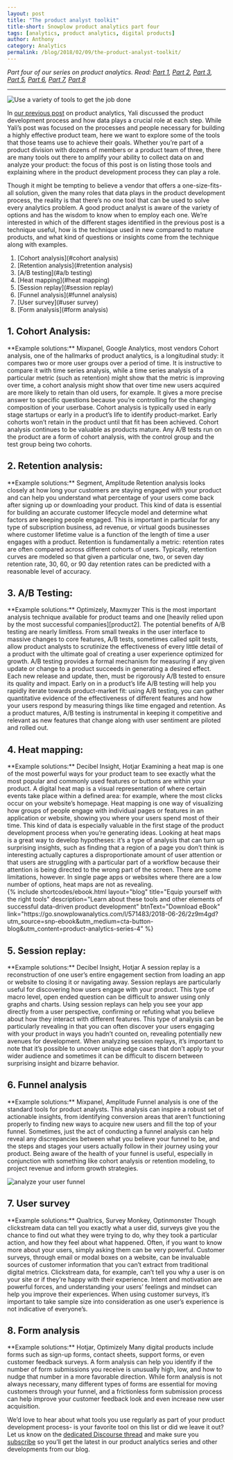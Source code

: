 ```yaml
---
layout: post
title: "The product analyst toolkit"
title-short: Snowplow product analytics part four
tags: [analytics, product analytics, digital products]
author: Anthony
category: Analytics
permalink: /blog/2018/02/09/the-product-analyst-toolkit/
---
```


*Part four of our series on product analytics. Read: [Part 1][product1], [Part 2][product2], [Part 3][product3], [Part 5][product5], [Part 6][product6], [Part 7][product7], [Part 8][product8]*

---

![Use a variety of tools to get the job done][tools]


In [our previous post][product3] on product analytics, Yali discussed the product development process and how data plays a crucial role at each step. While Yali’s post was focused on the processes and people necessary for building a highly effective product team, here we want to explore some of the tools that those teams use to achieve their goals. Whether you’re part of a product division with dozens of members or a product team of three, there are many tools out there to amplify your ability to collect data on and analyze your product: the focus of this post is on listing those tools and explaining where in the product development process they can play a role.

Though it might be tempting to believe a vendor that offers a one-size-fits-all solution, given the many roles that data plays in the product development process, the reality is that there’s no one tool that can be used to solve every analytics problem. A good product analyst is aware of the variety of options and has the wisdom to know when to employ each one. We’re interested in which of the different stages identified in the previous post is a technique useful, how is the technique used in new compared to mature products, and what kind of questions or insights come from the technique along with examples.

1. [Cohort analysis](#cohort analysis)
2. [Retention analysis](#retention analysis)
3. [A/B testing](#a/b testing)
4. [Heat mapping](#heat mapping)
5. [Session replay](#session replay)
6. [Funnel analysis](#funnel analysis)
7. [User survey](#user survey)
8. [Form analysis](#form analysis)

<h2 id="cohort analysis">1. Cohort Analysis:</h2>
**Example solutions:** Mixpanel, Google Analytics, most vendors  
Cohort analysis, one of the hallmarks of product analytics, is a longitudinal study: it compares two or more user groups over a period of time. It is instructive to compare it with time series analysis, while a time series analysis of a particular metric (such as retention) might show that the metric is improving over time, a cohort analysis might show that over time new users acquired are more likely to retain than old users, for example. It gives a more precise answer to specific questions because you’re controlling for the changing composition of your userbase. Cohort analysis is typically used in early stage startups or early in a product’s life to identify product-market. Early cohorts won’t retain in the product until that fit has been achieved. Cohort analysis continues to be valuable as products mature. Any A/B tests run on the product are a form of cohort analysis, with the control group and the test group being two cohorts.


<h2 id="retention analysis">2. Retention analysis:</h2>
**Example solutions:** Segment, Amplitude  
Retention analysis looks closely at how long your customers are staying engaged with your product and can help you understand what percentage of your users come back after signing up or downloading your product. This kind of data is essential for building an accurate customer lifecycle model and determine what factors are keeping people engaged. This is important in particular for any type of subscription business, ad revenue, or virtual goods businesses where customer lifetime value is a function of the length of time a user engages with a product. Retention is fundamentally a metric: retention rates are often compared across different cohorts of users. Typically, retention curves are modeled so that given a particular one, two, or seven day retention rate, 30, 60, or 90 day retention rates can be predicted with a reasonable level of accuracy.


<h2 id="a/b testing">3. A/B Testing:</h2>
**Example solutions:** Optimizely, Maxmyzer  
This is the most important analysis technique available for product teams and one [heavily relied upon by the most successful companies][product2]. The potential benefits of A/B testing are nearly limitless. From small tweaks in the user interface to massive changes to core features, A/B tests, sometimes called split tests, allow product analysts to scrutinize the effectiveness of every little detail of a product with the ultimate goal of creating a user experience optimized for growth. A/B testing provides a formal mechanism for measuring if any given update or change to a product succeeds in generating a desired effect. Each new release and update, then, must be rigorously A/B tested to ensure its quality and impact. Early on in a product’s life A/B testing will help you rapidly iterate towards product-market fit: using A/B testing, you can gather quantitative evidence of the effectiveness of different features and how your users respond by measuring things like time engaged and retention. As a product matures, A/B testing is instrumental in keeping it competitive and relevant as new features that change along with user sentiment are piloted and rolled out.


<h2 id="heat mapping">4. Heat mapping:</h2>
**Example solutions:** Decibel Insight, Hotjar  
Examining a heat map is one of the most powerful ways for your product team to see exactly what the most popular and commonly used features or buttons are within your product. A digital heat map is a visual representation of where certain events take place within a defined area: for example, where the most clicks occur on your website’s homepage. Heat mapping is one way of visualizing how groups of people engage with individual pages or features in an application or website, showing you where your users spend most of their time. This kind of data is especially valuable in the first stage of the product development process when you’re generating ideas. Looking at heat maps is a great way to develop hypotheses: it’s a type of analysis that can turn up surprising insights, such as finding that a region of a page you don’t think is interesting actually captures a disproportionate amount of user attention or that users are struggling with a particular part of a workflow because their attention is being directed to the wrong part of the screen. There are some limitations, however. In single page apps or websites where there are a low number of options, heat maps are not as revealing.



<br>
{% include shortcodes/ebook.html layout="blog" title="Equip yourself with the right tools" description="Learn about these tools and other elements of successful data-driven product development" btnText="Download eBook" link="https://go.snowplowanalytics.com/l/571483/2018-06-26/2z9m4gd?utm_source=snp-ebook&utm_medium=cta-button-blog&utm_content=product-analytics-series-4" %}



<h2 id="session replay">5. Session replay:</h2>
**Example solutions:** Decibel Insight, Hotjar  
A session replay is a reconstruction of one user’s entire engagement section from loading an app or website to closing it or navigating away. Session replays are particularly useful for discovering how users engage with your product. This type of macro level, open ended question can be difficult to answer using only graphs and charts. Using session replays can help you see your app directly from a user perspective, confirming or refuting what you believe about how they interact with different features. This type of analysis can be particularly revealing in that you can often discover your users engaging with your product in ways you hadn’t counted on, revealing potentially new avenues for development. When analyzing session replays, it’s important to note that it’s possible to uncover unique edge cases that don’t apply to your wider audience and sometimes it can be difficult to discern between surprising insight and bizarre behavior.


<h2 id="funnel analysis">6. Funnel analysis</h2>
**Example solutions:** Mixpanel, Amplitude  
Funnel analysis is one of the standard tools for product analysts. This analysis can inspire a robust set of actionable insights, from identifying conversion areas that aren’t functioning properly to finding new ways to acquire new users and fill the top of your funnel. Sometimes, just the act of conducting a funnel analysis can help reveal any discrepancies between what you believe your funnel to be, and the steps and stages your users actually follow in their journey using your product. Being aware of the health of your funnel is useful, especially in conjunction with something like cohort analysis or retention modeling, to project revenue and inform growth strategies.

![analyze your user funnel][funnel]

<h2 id="user survey">7. User survey</h2>
**Example solutions:** Qualtrics, Survey Monkey, Optinmonster  
Though clickstream data can tell you exactly what a user did, surveys give you the chance to find out what they were trying to do, why they took a particular action, and how they feel about what happened. Often, if you want to know more about your users, simply asking them can be very powerful. Customer surveys, through email or modal boxes on a website, can be invaluable sources of customer information that you can’t extract from traditional digital metrics. Clickstream data, for example, can’t tell you why a user is on your site or if they’re happy with their experience. Intent and motivation are powerful forces, and understanding your users’ feelings and mindset can help you improve their experiences. When using customer surveys, it’s important to take sample size into consideration as one user’s experience is not indicative of everyone’s.


<h2 id="form analysis">8. Form analysis</h2>
**Example solutions:** Hotjar, Optimizely  
Many digital products include forms such as sign-up forms, contact sheets, support forms, or even customer feedback surveys. A form analysis can help you identify if the number of form submissions you receive is unusually high, low, and how to nudge that number in a more favorable direction. While form analysis is not always necessary, many different types of forms are essential for moving customers through your funnel, and a frictionless form submission process can help improve your customer feedback look and even increase new user acquisition.


We’d love to hear about what tools you use regularly as part of your product development process- is your favorite tool on this list or did we leave it out? Let us know on the [dedicated Discourse thread][discourse] and make sure you [subscribe][subscribe] so you’ll get the latest in our product analytics series and other developments from our blog.

[product1]: https://snowplowanalytics.com/blog/2018/01/19/product-analytics-part-one-data-and-digital-products/

[product2]: https://snowplowanalytics.com/blog/2018/01/26/intelligent-use-of-data-in-product-development-differentiates-successful-companies/

[product3]: https://snowplowanalytics.com/blog/2018/02/02/data-driven-product-development-is-more-about-process-culture-and-people-than-technology/

[product5]: https://snowplowanalytics.com/blog/2018/02/23/creative-experiments-and-ab-tests-produce-the-best-results/

[product6]: https://snowplowanalytics.com/blog/2018/04/27/getting-the-most-out-of-product-analytics-with-intelligent-questions/

[product7]: https://snowplowanalytics.com/blog/2018/05/25/improving-ab-testing-with-event-data-modeling/

[product8]: https://snowplowanalytics.com/blog/2018/06/01/the-right-data-infrastructure-to-support-successful-squads/

[tools]: /assets/img/blog/2018/02/tools.jpg

[funnel]: /assets/img/blog/2018/02/funnel-analysis.jpg

[discourse]: https://discourse.snowplowanalytics.com/t/most-commonly-used-tools-of-product-analysts/1787

[subscribe]: http://snowplowanalytics.us11.list-manage.com/subscribe?u=10bb4a6f31d5f19e0d0b54476&id=bb28c7d30d&utm_source=product%20analytics%20blogs&utm_medium=hyperlink&utm_campaign=product%20analytics&utm_content=subscription
